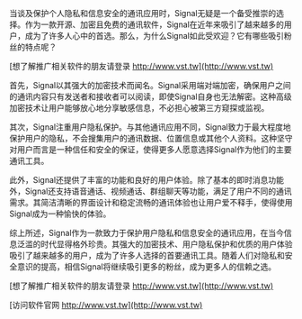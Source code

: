 当谈及保护个人隐私和信息安全的通讯应用时，Signal无疑是一个备受推崇的选择。作为一款开源、加密且免费的通讯软件，Signal在近年来吸引了越来越多的用户，成为了许多人心中的首选。那么，为什么Signal如此受欢迎？它有哪些吸引粉丝的特点呢？

[想了解推广相关软件的朋友请登录 http://www.vst.tw](http://www.vst.tw)

首先，Signal以其强大的加密技术而闻名。Signal采用端对端加密，确保用户之间的通讯内容只有发送者和接收者可以阅读，即使Signal自身也无法解密。这种高级加密技术让用户能够放心地分享敏感信息，不必担心被第三方窥探或监视。

其次，Signal注重用户隐私保护。与其他通讯应用不同，Signal致力于最大程度地保护用户的隐私，不会搜集用户的通讯数据、位置信息或其他个人资料。这种坚守对用户而言是一种信任和安全的保证，使得更多人愿意选择Signal作为他们的主要通讯工具。

此外，Signal还提供了丰富的功能和良好的用户体验。除了基本的即时消息功能外，Signal还支持语音通话、视频通话、群组聊天等功能，满足了用户不同的通讯需求。其简洁清晰的界面设计和稳定流畅的通讯体验也让用户爱不释手，使得使用Signal成为一种愉快的体验。

综上所述，Signal作为一款致力于保护用户隐私和信息安全的通讯应用，在当今信息泛滥的时代显得格外珍贵。其强大的加密技术、用户隐私保护和优质的用户体验吸引了越来越多的用户，成为了许多人选择的首要通讯工具。随着人们对隐私和安全意识的提高，相信Signal将继续吸引更多的粉丝，成为更多人的信赖之选。

[想了解推广相关软件的朋友请登录 http://www.vst.tw](http://www.vst.tw)


[访问软件官网 http://www.vst.tw](http://www.vst.tw)
